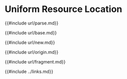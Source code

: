 # Uniform Resource Location

{{#include url/parse.md}}

{{#include url/base.md}}

{{#include url/new.md}}

{{#include url/origin.md}}

{{#include url/fragment.md}}

{{#include ../links.md}}
